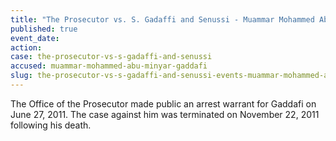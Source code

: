 ```yaml
---
title: "The Prosecutor vs. S. Gadaffi and Senussi - Muammar Mohammed Abu Minyar Gaddafi"
published: true
event_date:
action:
case: the-prosecutor-vs-s-gadaffi-and-senussi
accused: muammar-mohammed-abu-minyar-gaddafi
slug: the-prosecutor-vs-s-gadaffi-and-senussi-events-muammar-mohammed-abu-minyar-gaddafi
---
```


The Office of the Prosecutor made public an arrest warrant for Gaddafi on June 27, 2011. The case against him was terminated on November 22, 2011 following his death.

